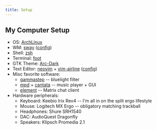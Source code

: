 ```yaml
---
title: Setup
---
```

## My Computer Setup

- OS: [ArchLinux](https://archlinux.org/)
- WM: [sway](https://swaywm.org/) ([config](/images/sway_config.txt))
- Shell: [zsh](https://archlinux.org/packages/extra/x86_64/zsh/)
- Terminal: [foot](https://archlinux.org/packages/extra/x86_64/zsh/)
- GTK Theme: [Arc-Dark](https://github.com/horst3180/arc-theme)
- Text Editor: [neovim](https://neovim.io/) + [vim-airline](https://github.com/vim-airline/vim-airline) ([config](/images/nvim_config.txt))
- Misc favorite software:
    - [gammastep](https://archlinux.org/packages/community/x86_64/gammastep/) -- bluelight filter
    - [mpd](https://archlinux.org/packages/extra/x86_64/mpd/) + [cantata](https://archlinux.org/packages/community/x86_64/cantata/) -- music player + GUI
    - [element](https://element.io/) -- Matrix chat client
- Hardware peripherals:
    - Keyboard: Keebio Irix Rev4 -- I'm all in on the split ergo lifestyle
    - Mouse: Logitech MX Ergo -- obligatory matching trackball
    - Headphones: Shure SRH1540 
    - DAC: AudioQuest Dragonfly  
    - Speakers: Klipsch Promedia 2.1
